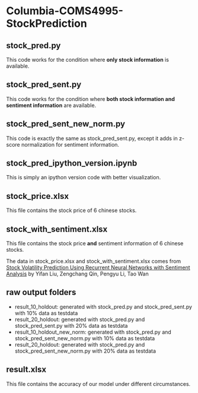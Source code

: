 # Columbia-COMS4995-StockPrediction

## stock_pred.py
This code works for the condition where **only stock information** is available.

## stock_pred_sent.py
This code works for the condition where **both stock information and sentiment information** are available.

## stock_pred_sent_new_norm.py
This code is exactly the same as stock_pred_sent.py, except it adds in z-score normalization for sentiment information.

## stock_pred_ipython_version.ipynb
This is simply an ipython version code with better visualization.

## stock_price.xlsx
This file contains the stock price of 6 chinese stocks.

## stock_with_sentiment.xlsx
This file contains the stock price **and** sentiment information of 6 chinese stocks.

The data in stock_price.xlsx and stock_with_sentiment.xlsx comes from  
[Stock Volatility Prediction Using Recurrent Neural Networks with Sentiment Analysis](https://arxiv.org/abs/1705.02447) by Yifan Liu, Zengchang Qin, Pengyu Li, Tao Wan

## raw output folders
* result_10_holdout: generated with stock_pred.py and stock_pred_sent.py with 10% data as testdata
* result_20_holdout: generated with stock_pred.py and stock_pred_sent.py with 20% data as testdata
* result_10_holdout_new_norm: generated with stock_pred.py and stock_pred_sent_new_norm.py with 10% data as testdata
* result_20_holdout: generated with stock_pred.py and stock_pred_sent_new_norm.py with 20% data as testdata

## result.xlsx
This file contains the accuracy of our model under different circumstances.
